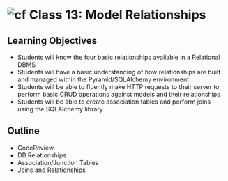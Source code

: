 # ![cf](http://i.imgur.com/7v5ASc8.png) Class 13: Model Relationships

## Learning Objectives

- Students will know the four basic relationships available in a Relational DBMS
- Students will have a basic understanding of how relationships are built and managed within the Pyramid/SQLAlchemy environment
- Students will be able to fluently make HTTP requests to their server to perform basic CRUD operations against models and their relationships
- Students will be able to create association tables and perform joins using the SQLAlchemy library

## Outline
- CodeReview
- DB Relationships
- Association/Junction Tables
- Joins and Relationships
<!-- [Hyperlinks]{:target="_blank"} -->


<!-- links -->
<!-- [Hyperlinks]: To supporting materials -->

